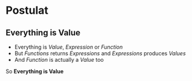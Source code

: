 # Postulat

## Everything is Value

* Everything is *Value*, *Expression* or *Function*
* But *Functions* returns *Expressions* and *Expressions* produces *Values*
* And *Function* is actually a *Value* too

So **Everything is Value**
